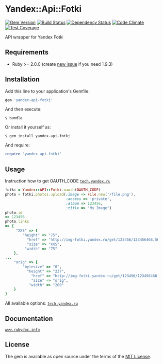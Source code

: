 # Yandex::Api::Fotki

[![Gem Version](https://badge.fury.io/rb/yandex-api-fotki.svg)](https://rubygems.org/gems/yandex-api-fotki)
[![Build Status](https://travis-ci.org/1v/yandex-api-fotki.svg?branch=master)](https://travis-ci.org/1v/yandex-api-fotki)
[![Dependency Status](https://gemnasium.com/badges/github.com/1v/yandex-api-fotki.svg)](https://gemnasium.com/github.com/1v/yandex-api-fotki)
[![Code Climate](https://codeclimate.com/github/1v/yandex-api-fotki/badges/gpa.svg)](https://codeclimate.com/github/1v/yandex-api-fotki)
[![Test Coverage](https://codeclimate.com/github/1v/yandex-api-fotki/badges/coverage.svg)](https://codeclimate.com/github/1v/yandex-api-fotki/coverage)

API wrapper for Yandex Fotki

## Requirements

* Ruby >= 2.0.0 (create [new issue](https://github.com/1v/yandex-api-fotki/issues/new) if you need 1.9.3)

## Installation

Add this line to your application's Gemfile:

```ruby
gem 'yandex-api-fotki'
```

And then execute:

    $ bundle

Or install it yourself as:

    $ gem install yandex-api-fotki
    
And require:
```ruby
require 'yandex-api-fotki'
```

## Usage
Instruction how to get OAUTH_CODE [`tech.yandex.ru`](https://tech.yandex.ru/oauth/doc/dg/tasks/get-oauth-token-docpage/)
```ruby
fotki = Yandex::API::Fotki.oauth(OAUTH_CODE)
photo = fotki.photos.upload(:image => File.new('/file.png'),
                            :access => 'private',
                            :album => 123456,
                            :title => "My Image")
photo.id
=> 123456
photo.links
=> {
     "XXS" => {
        "height" => "75",
          "href" => "http://img-fotki.yandex.ru/get/123456/123456468.56be/0_123bcc_ad08a9de_XXS",
          "size" => "XXS",
         "width" => "75"
    },
...
    "orig" => {
        "bytesize" => "0",
          "height" => "237",
            "href" => "http://img-fotki.yandex.ru/get/123456/123456468.56be/0_1234bcc_ad08a9de_orig",
            "size" => "orig",
           "width" => "200"
    }
}
```
All available options: [`tech.yandex.ru`](https://tech.yandex.ru/fotki/doc/concepts/add-photo-docpage/#multipart-format)

## Documentation

[`www.rubydoc.info`](http://www.rubydoc.info/github/1v/yandex-api-fotki/)

## License

The gem is available as open source under the terms of the [MIT License](http://opensource.org/licenses/MIT).

